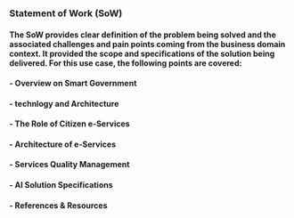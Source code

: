 ### Statement of Work (SoW)
#### The SoW provides clear definition of the problem being solved and the associated challenges and pain points coming from the business domain context. It provided the scope and specifications of the solution being delivered. For this use case, the following points are covered:
#### - Overview on Smart Government
#### - technlogy and Architecture
#### - The Role of Citizen e-Services
#### - Architecture of e-Services
#### - Services Quality Management
#### - AI Solution Specifications
#### - References & Resources


